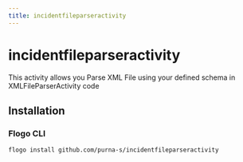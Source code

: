 ```yaml
---
title: incidentfileparseractivity
---
```


# incidentfileparseractivity
This activity allows you Parse XML File using your defined schema in XMLFileParserActivity code

## Installation
### Flogo CLI
```bash
flogo install github.com/purna-s/incidentfileparseractivity
```

